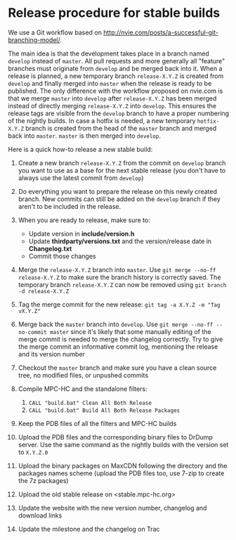 # Release procedure for stable builds

We use a Git workflow based on <http://nvie.com/posts/a-successful-git-branching-model/>.

The main idea is that the development takes place in a branch named `develop` instead of `master`.
All pull requests and more generally all "feature" branches must originate from `develop` and be
merged back into it. When a release is planned, a new temporary branch `release-X.Y.Z` is created
from `develop` and finally merged into `master` when the release is ready to be published. The only
difference with the workflow proposed on nvie.com is that we merge `master` into `develop` after
`release-X.Y.Z` has been merged instead of directly merging `release-X.Y.Z` into `develop`. This
ensures the release tags are visible from the `develop` branch to have a proper numbering of the
nightly builds. In case a hotfix is needed, a new temporary `hotfix-X.Y.Z` branch is created from
the head of the `master` branch and merged back into `master`. `master` is then merged into `develop`.

Here is a quick how-to release a new stable build:

1. Create a new branch `release-X.Y.Z` from the commit on `develop` branch you want to use as a base
   for the next stable release (you don't have to always use the latest commit from `develop`)
2. Do everything you want to prepare the release on this newly created branch. New commits can still
   be added on the `develop` branch if they aren't to be included in the release.
3. When you are ready to release, make sure to:

    * Update version in **include/version.h**
    * Update **thirdparty/versions.txt** and the version/release date in **Changelog.txt**
    * Commit those changes

4. Merge the `release-X.Y.Z` branch into `master`. Use `git merge --no-ff release-X.Y.Z` to make sure
   the branch history is correctly saved. The temporary branch `release-X.Y.Z` can now be removed using
   `git branch -d release-X.Y.Z`
5. Tag the merge commit for the new release: `git tag -a X.Y.Z -m "Tag vX.Y.Z"`
6. Merge back the `master` branch into `develop`. Use `git merge --no-ff --no-commit master` since it's
   likely that some manually editing of the merge commit is needed to merge the changelog correctly. Try
   to give the merge commit an informative commit log, mentioning the release and its version number
7. Checkout the `master` branch and make sure you have a clean source tree, no modified files, or unpushed commits
8. Compile MPC-HC and the standalone filters:

   1. `CALL "build.bat" Clean All Both Release`
   2. `CALL "build.bat" Build All Both Release Packages`

9. Keep the PDB files of all the filters and MPC-HC builds
10. Upload the PDB files and the corresponding binary files to DrDump server. Use the same command
    as the nightly builds with the version set to `X.Y.Z.0`
11. Upload the binary packages on MaxCDN following the directory and the packages names scheme
    (upload the PDB files too, use 7-zip to create the 7z packages)
12. Upload the old stable release on <stable.mpc-hc.org>
13. Update the website with the new version number, changelog and download links
14. Update the milestone and the changelog on Trac
